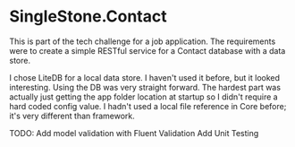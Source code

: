 # SingleStone.Contact
This is part of the tech challenge for a job application.  The requirements were to create a simple RESTful service for a Contact database with a data store.  

I chose LiteDB for a local data store. I haven't used it before, but it looked interesting. Using the DB was very straight forward.  The hardest part was actually just getting the app folder location at startup so I didn't require a hard coded config value.  I hadn't used a local file reference in Core before; it's very different than framework.

TODO:
Add model validation with Fluent Validation
Add Unit Testing 
